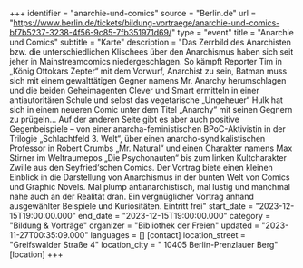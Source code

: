 +++
identifier = "anarchie-und-comics"
source = "Berlin.de"
url = "https://www.berlin.de/tickets/bildung-vortraege/anarchie-und-comics-bf7b5237-3238-4f56-9c85-7fb351971d69/"
type = "event"
title = "Anarchie und Comics"
subtitle = "Karte"
description = "Das Zerrbild des Anarchisten bzw. die unterschiedlichen Klischees über den Anarchismus haben sich seit jeher in Mainstreamcomics niedergeschlagen. So kämpft Reporter Tim in „König Ottokars Zepter“ mit dem Vorwurf, Anarchist zu sein, Batman muss sich mit einem gewalttätigen Gegner namens Mr. Anarchy herumschlagen und die beiden Geheimagenten Clever und Smart ermitteln in einer antiautoritären Schule und selbst das vegetarische „Ungeheuer“ Hulk hat sich in einem neueren Comic unter dem Titel „Anarchy“ mit seinen Gegnern zu prügeln… Auf der anderen Seite gibt es aber auch positive Gegenbeispiele – von einer anarcha-feministischen BPoC-Aktivistin in der Trilogie „Schlachtfeld 3. Welt“, über einen anarcho-syndikalistischen Professor in Robert Crumbs „Mr. Natural“ und einen Charakter namens Max Stirner im Weltraumepos „Die Psychonauten“ bis zum linken Kultcharakter Zwille aus den Seyfried‘schen Comics.
Der Vortrag biete einen kleinen Einblick in die Darstellung von Anarchismus in der bunten Welt von Comics und Graphic Novels. Mal plump antianarchistisch, mal lustig und manchmal nahe auch an der Realität dran. Ein vergnüglicher Vortrag anhand ausgewählter Beispiele und Kuriositäten.
Eintritt frei"
start_date = "2023-12-15T19:00:00.000"
end_date = "2023-12-15T19:00:00.000"
category = "Bildung & Vorträge"
organizer = "Bibliothek der Freien"
updated = "2023-11-27T00:35:09.000"
languages = []
[contact]
location_street = "Greifswalder Straße 4"
location_city = " 10405 Berlin-Prenzlauer Berg"
[location]
+++